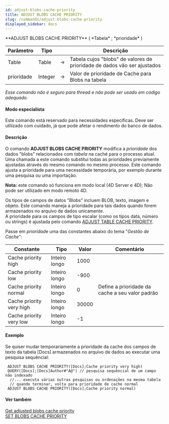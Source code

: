 ```yaml
---
id: adjust-blobs-cache-priority
title: ADJUST BLOBS CACHE PRIORITY
slug: /commands/adjust-blobs-cache-priority
displayed_sidebar: docs
---
```


<!--REF #_command_.ADJUST BLOBS CACHE PRIORITY.Syntax-->**ADJUST BLOBS CACHE PRIORITY** ( *Tabela* ; *prioridade* )<!-- END REF-->
<!--REF #_command_.ADJUST BLOBS CACHE PRIORITY.Params-->
| Parâmetro | Tipo |  | Descrição |
| --- | --- | --- | --- |
| Table | Table | &#8594;  | Tabela cujos "blobs" de valores de prioridade de dados vão ser ajustados |
| prioridade | Integer | &#8594;  | Valor de prioridade de Cache para Blobs na tabela |

<!-- END REF-->

*Esse comando não é seguro para thread e não pode ser usado em código adequado.*


#### Modo especialista 

<!--REF #_command_.ADJUST BLOBS CACHE PRIORITY.Summary-->Este comando está reservado para necessidades específicas.<!-- END REF--> Deve ser utilizado com cuidado, já que pode afetar o rendimento do banco de dados.

#### Descrição 

O comando **ADJUST BLOBS CACHE PRIORITY** modifica a *prioridade* dos dados "blobs" relacionados com *tabela n*a caché para o processo atual. Uma chamada a este comando substitui todas as prioridades previamente ajustadas através do mesmo comando no mesmo processo. Este comando ajusta a prioridade para uma necessidade temporária, por exemplo durante uma pesquisa ou uma importação.

**Nota:** este comando só funciona em modo local (4D Server e 4D); Não pode ser utilizado em modo remoto 4D.

Os tipos de campos de datos "Blobs" incluem BLOB, texto, imagem e objeto. Este comando maneja a prioridade para tais dados quando forem armazenados no arquivo de dados unicamente.  
A prioridade para os campos de tipo escalar (como os tipos data, número ou strings) é ajustada pelo comando [ADJUST TABLE CACHE PRIORITY](adjust-table-cache-priority.md). 

Passe em *prioridad*e uma das constantes abaixo do tema "*Gestão de Cache*":

| Constante                | Tipo          | Valor | Comentário                                      |
| ------------------------ | ------------- | ----- | ----------------------------------------------- |
| Cache priority high      | Inteiro longo | 1000  |                                                 |
| Cache priority low       | Inteiro longo | \-900 |                                                 |
| Cache priority normal    | Inteiro longo | 0     | Define a prioridade da cache a seu valor padrão |
| Cache priority very high | Inteiro longo | 30000 |                                                 |
| Cache priority very low  | Inteiro longo | \-1   |                                                 |

#### Exemplo 

Se quiser mudar temporariamente a prioridade da cache dos campos de texto da tabela \[Docs\] armazenados no arquivo de dados ao executar uma pesquisa sequêncial:

```4d
 ADJUST BLOBS CACHE PRIORITY([Docs];Cache priority very high)
 QUERY([Docs];[Docs]Author#"A@") // pesquisa sequêncial de um campo não indexado
  //... executa várias outras pesquisas ou ordenações na mesma tabela
  // quando terminar, volta para prioridade de cache normal
 ADJUST BLOBS CACHE PRIORITY([Docs];Cache priority normal)
```

#### Ver também 

[Get adjusted blobs cache priority](get-adjusted-blobs-cache-priority.md)  
[SET BLOBS CACHE PRIORITY](set-blobs-cache-priority.md)  